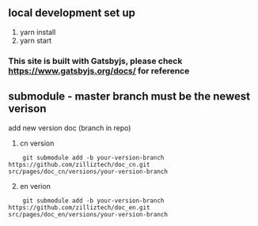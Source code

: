 ## local development set up
1. yarn install
2. yarn start

### This site is built with Gatsbyjs, please check  https://www.gatsbyjs.org/docs/ for reference

## submodule - master branch must be the newest verison
add new version doc (branch in repo)
1. cn version
```
    git submodule add -b your-version-branch https://github.com/zilliztech/doc_cn.git src/pages/doc_cn/versions/your-version-branch
```

2. en verion
```
    git submodule add -b your-version-branch https://github.com/zilliztech/doc_en.git src/pages/doc_en/versions/your-version-branch
```